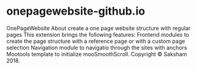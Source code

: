 # onepagewebsite-github.io
OnePageWebsite About  create a one page website structure with regular pages  This extension brings the following features:  Frontend modules to create the page structure with a reference page or with a custom page selection Navigation module to navigatio through the sites with anchors Mootools template to initialize mooSmoothScroll.
Copyright © Saksham 2018.
